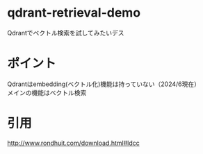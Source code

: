 # qdrant-retrieval-demo
Qdrantでベクトル検索を試してみたいデス

# ポイント
Qdrantはembedding(ベクトル化)機能は持っていない（2024/6現在）  
メインの機能はベクトル検索

# 引用
http://www.rondhuit.com/download.html#ldcc